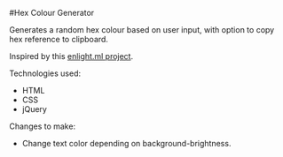 #Hex Colour Generator

Generates a random hex colour based on user input, with option to copy hex reference to clipboard.

Inspired by this [enlight.ml project](https://enlight.ml/projects/color/color-generator.html).

Technologies used:

- HTML
- CSS
- jQuery


Changes to make:

- Change text color depending on background-brightness.
